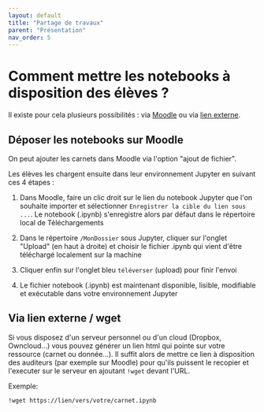 ```yaml
---
layout: default
title: "Partage de travaux"
parent: "Présentation"
nav_order: 5
---
```


# Comment mettre les notebooks à disposition des élèves ?

Il existe pour cela plusieurs possibilités : via [Moodle](#moodle) ou via [lien externe](#lienexterne).
<!--Il existe pour cela plusieurs possibilités : via Moodle, via lien externe ou via Github.-->

<a name="moodle"></a>
## Déposer les notebooks sur Moodle

On peut ajouter les carnets dans Moodle via l'option "ajout de fichier".

Les élèves les chargent ensuite dans leur environnement Jupyter en suivant ces 4 étapes : 

1. Dans Moodle, faire un clic droit sur le lien du notebook Jupyter que l'on souhaite importer et sélectionner `Enregistrer la cible du lien sous ...`. Le notebook (.ipynb) s'enregistre alors par défaut dans le répertoire local de Téléchargements  

2. Dans le répertoire `/MonDossier` sous Jupyter, cliquer sur l'onglet "Upload" (en haut à droite) et choisir le fichier .ipynb qui vient d'être téléchargé localement sur la machine

3. Cliquer enfin sur l'onglet bleu `téléverser` (upload) pour finir l'envoi

4. Le fichier notebook (.ipynb) est maintenant disponible, lisible, modifiable et exécutable dans votre environnement Jupyter
    
<a name="lienexterne"></a>
## Via lien externe / wget
    
Si vous disposez d'un serveur personnel ou d'un cloud (Dropbox, Owncloud...)
vous pouvez générer un lien html qui pointe sur votre ressource (carnet ou
donnée...). Il suffit alors de mettre ce lien à disposition des auditeurs (par
exemple sur Moodle) pour qu'ils puissent le recopier et l'executer sur le
serveur en ajoutant `!wget` devant l'URL.

Exemple: 

    !wget https://lien/vers/votre/carnet.ipynb   

<!--<a name="github"></a>-->
<!--## Via Github-->

<!--TODO-->

